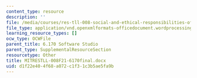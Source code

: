 ```yaml
---
content_type: resource
description: ''
file: /media/courses/res-tll-008-social-and-ethical-responsibilities-of-computing-serc-fall-2021/d1f22e404f68a072c1f31c3b5ae5fa9b_MITRESTLL-008F21-6170final.docx
file_type: application/vnd.openxmlformats-officedocument.wordprocessingml.document
learning_resource_types: []
ocw_type: OCWFile
parent_title: 6.170 Software Studio
parent_type: SupplementalResourceSection
resourcetype: Other
title: MITRESTLL-008F21-6170final.docx
uid: d1f22e40-4f68-a072-c1f3-1c3b5ae5fa9b
---
```

